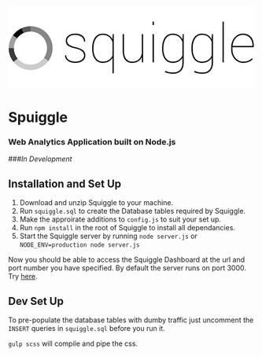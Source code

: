![Squiggle Logo](public/images/logo-grey-small.png)

# Spuiggle

### Web Analytics Application built on Node.js

###*In Development*

## Installation and Set Up

1. Download and unzip Squiggle to your machine.
2. Run ```squiggle.sql``` to create the Database tables required by Squiggle.
3. Make the approirate additions to ```config.js``` to suit your set up.
4. Run ```npm install``` in the root of Squiggle to install all dependancies.
5. Start the Squiggle server by running ```node server.js``` or ```NODE_ENV=production node server.js```

Now you should be able to access the Squiggle Dashboard at the url and port number you have specified.
By default the server runs on port 3000. Try [here](http://localhost:3000).

<!---
## Usage

Squiggle is easy and fast to use.

1. Click on the ```+``` icon to add a new page and generate a new tracking code snippet.
2. Copy and paste this generated code into the source of the your page.

That's it. You are now collecting valuable information about visitors and traffic to your website which will be instantly visible on the Squiggle Dashboard.
-->

## Dev Set Up

To pre-populate the database tables with dumby traffic just uncomment the ```INSERT``` queries in ```squiggle.sql``` before you run it.

```gulp scss``` will compile and pipe the css.

<!---
```gulp js``` will clean up the javascript.

```gulp build``` will take care of it all.
-->

<!---
## Contribution 

If there is a feature you'd like to see or a niggle you'd like looked at, then log an issue and I'll do my best to help.

If you have adapted or improved Squiggle for your own needs and you feel your changes may benefit the project then dont hesitate to make a Pull Request.
-->